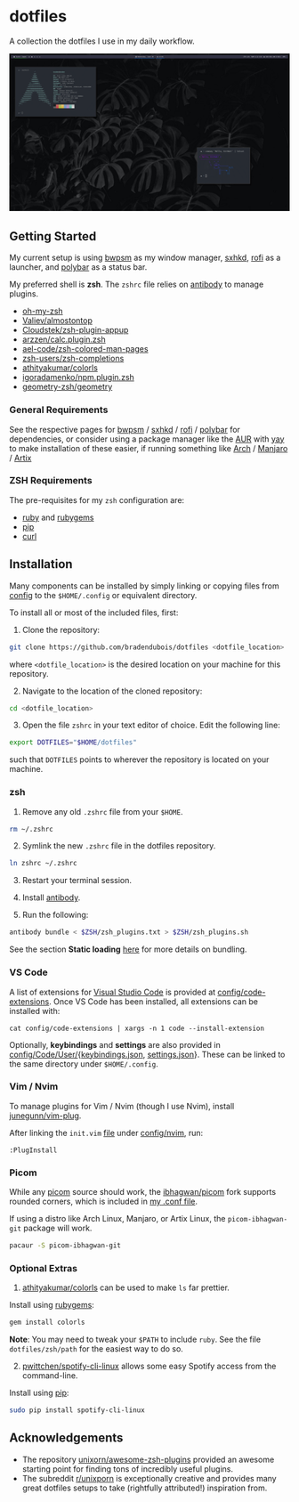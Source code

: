 # dotfiles

A collection the dotfiles I use in my daily workflow.

![](screenshot.png)

## Getting Started

My current setup is using [bwpsm](https://github.com/baskerville/bspwm) as my window manager, [sxhkd](https://github.com/baskerville/sxhkd), [rofi](https://github.com/davatorium/rofi) as a launcher, and [polybar](https://github.com/polybar/polybar) as a status bar.

My preferred shell is **zsh**. The ``zshrc`` file relies on [antibody](https://getantibody.github.io/) to manage plugins.

* [oh-my-zsh](https://github.com/ohmyzsh/ohmyzsh)
* [Valiev/almostontop](https://github.com/Valiev/almostontop)
* [Cloudstek/zsh-plugin-appup](https://github.com/Cloudstek/zsh-plugin-appup)
* [arzzen/calc.plugin.zsh](https://github.com/arzzen/calc.plugin.zsh)
* [ael-code/zsh-colored-man-pages](https://github.com/ael-code/zsh-colored-man-pages)
* [zsh-users/zsh-completions](https://github.com/zsh-users/zsh-completions)
* [athityakumar/colorls](https://github.com/athityakumar/colorls)
* [igoradamenko/npm.plugin.zsh](https://github.com/igoradamenko/npm.plugin.zsh)
* [geometry-zsh/geometry](https://github.com/geometry-zsh/geometry)

### General Requirements

See the respective pages for [bwpsm](https://github.com/baskerville/bspwm) / [sxhkd](https://github.com/baskerville/sxhkd) / [rofi](https://github.com/davatorium/rofi) / [polybar](https://github.com/polybar/polybar) for dependencies, or consider using a package manager like the [AUR](https://aur.archlinux.org/) with [yay](https://github.com/Jguer/yay) to make installation of these easier, if running something like [Arch](https://www.archlinux.org/) / [Manjaro](https://manjaro.org/) / [Artix](https://artixlinux.org/)

### ZSH Requirements

The pre-requisites for my ``zsh`` configuration are:

* [ruby](https://www.ruby-lang.org/en/) and [rubygems](https://rubygems.org/)
* [pip](https://pypi.org/project/pip/)
* [curl](https://curl.haxx.se/)

## Installation

Many components can be installed by simply linking or copying files from [config](config) to the `$HOME/.config` or equivalent directory.

To install all or most of the included files, first:

1. Clone the repository:
```sh
git clone https://github.com/bradendubois/dotfiles <dotfile_location>
```

where ``<dotfile_location>`` is the desired location on your machine for this repository.

2. Navigate to the location of the cloned repository:
```sh
cd <dotfile_location>
```

3. Open the file ``zshrc`` in your text editor of choice. Edit the following line:
```sh
export DOTFILES="$HOME/dotfiles"
```

such that ``DOTFILES`` points to wherever the repository is located on your machine.

### zsh

1. Remove any old ``.zshrc`` file from your `$HOME`.
```sh
rm ~/.zshrc
```

2. Symlink the new ``.zshrc`` file in the dotfiles repository.
```sh
ln zshrc ~/.zshrc
```

3. Restart your terminal session.

4. Install [antibody](https://getantibody.github.io/).

5. Run the following:
```sh
antibody bundle < $ZSH/zsh_plugins.txt > $ZSH/zsh_plugins.sh
```

See the section **Static loading** [here](https://getantibody.github.io/usage/) for more details on bundling.

### VS Code

A list of extensions for [Visual Studio Code](https://code.visualstudio.com/) is provided at [config/code-extensions](config/code-extensions). Once VS Code has been installed, all extensions can be installed with:

```shell
cat config/code-extensions | xargs -n 1 code --install-extension
```

Optionally, **keybindings** and **settings** are also provided in [config/Code/User/](config/Code/User/){[keybindings.json](config/Code/User/keybindings.json), [settings.json](config/Code/User/settings.json)}. These can be linked to the same directory under `$HOME/.config`.

### Vim / Nvim

To manage plugins for Vim / Nvim (though I use Nvim), install [junegunn/vim-plug](https://github.com/junegunn/vim-plug).

After linking the `init.vim` [file](config/nvim/init.vim) under [config/nvim](config/nvim), run:
```shell
:PlugInstall
```

### Picom

While any [picom](https://wiki.archlinux.org/title/Picom) source should work, the [ibhagwan/picom](https://github.com/ibhagwan/picom) fork supports rounded corners, which is included in [my .conf file](config/picom/picom.conf).

If using a distro like Arch Linux, Manjaro, or Artix Linux, the `picom-ibhagwan-git` package will work.

```sh
pacaur -S picom-ibhagwan-git
```

### Optional Extras

1. [athityakumar/colorls](https://github.com/athityakumar/colorls) can be used to make ``ls`` far prettier.

Install using [rubygems](https://rubygems.org/):
```sh
gem install colorls
```

**Note**: You may need to tweak your ``$PATH`` to include ``ruby``. See the file ``dotfiles/zsh/path`` for the easiest way to do so.

2. [pwittchen/spotify-cli-linux](https://github.com/pwittchen/spotify-cli-linux) allows some easy Spotify access from the command-line.

Install using [pip](https://pypi.org/project/pip/):
```sh
sudo pip install spotify-cli-linux
```

## Acknowledgements

* The repository [unixorn/awesome-zsh-plugins](https://github.com/unixorn/awesome-zsh-plugins#plugins) provided an awesome starting point for finding tons of incredibly useful plugins.
* The subreddit [r/unixporn](https://www.reddit.com/r/unixporn/) is exceptionally creative and provides many great dotfiles setups to take (rightfully attributed!) inspiration from.
